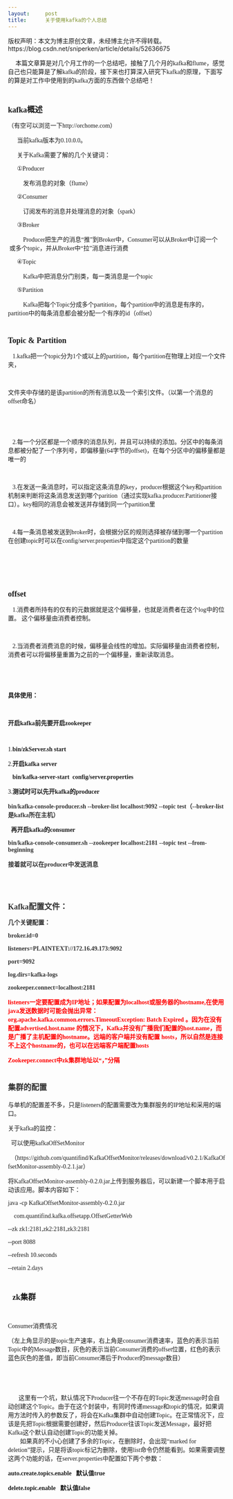 ```yaml
---
layout:     post
title:      关于使用kafka的个人总结
---
```

<div id="article_content" class="article_content clearfix csdn-tracking-statistics" data-pid="blog" data-mod="popu_307" data-dsm="post">
								<div class="article-copyright">
					版权声明：本文为博主原创文章，未经博主允许不得转载。					https://blog.csdn.net/sniperken/article/details/52636675				</div>
								            <link rel="stylesheet" href="https://csdnimg.cn/release/phoenix/template/css/ck_htmledit_views-f76675cdea.css">
						<div class="htmledit_views" id="content_views">
                
<p><span style="font-family:'Microsoft YaHei';font-size:14px;">     本篇文章算是对几个月工作的一个总结吧，接触了几个月的kafka和flume，感觉自己也只能算是了解kafka的阶段，接下来也打算深入研究下kafka的原理，下面写的算是对工作中使用到的kafka方面的东西做个总结吧！</span></p>
<p><span style="font-family:'Microsoft YaHei';font-size:14px;">     </span></p>
<p><strong><span style="font-family:'Microsoft YaHei';font-size:18px;">kafka概述</span></strong></p>
<p><span style="font-family:'Microsoft YaHei';font-size:14px;">（有空可以浏览一下http://orchome.com）</span></p>
<p><span style="font-family:'Microsoft YaHei';font-size:14px;">      当前kafka版本为0.10.0.0。</span></p>
<p><span style="font-family:'Microsoft YaHei';font-size:14px;">      关于Kafka需要了解的几个关键词：</span></p>
<p><span style="font-family:'Microsoft YaHei';font-size:14px;">      ①Producer</span></p>
<p><span style="font-family:'Microsoft YaHei';font-size:14px;">          发布消息的对象（flume）      </span></p>
<p><span style="font-family:'Microsoft YaHei';font-size:14px;">      ②Consumer</span></p>
<p><span style="font-family:'Microsoft YaHei';font-size:14px;">          订阅发布的消息并处理消息的对象（spark）</span></p>
<p><span style="font-family:'Microsoft YaHei';font-size:14px;">      ③Broker</span></p>
<p><span style="font-family:'Microsoft YaHei';font-size:14px;">          Producer把生产的消息“推”到Broker中，Consumer可以从Broker中订阅一个  或多个topic，并从Broker中“拉”消息进行消费</span></p>
<p><span style="font-family:'Microsoft YaHei';font-size:14px;">      ④Topic</span></p>
<p><span style="font-family:'Microsoft YaHei';font-size:14px;">          Kafka中把消息分门别类，每一类消息是一个topic</span></p>
<p><span style="font-family:'Microsoft YaHei';font-size:14px;">      ⑤Partition</span></p>
<p><span style="font-family:'Microsoft YaHei';font-size:14px;">          Kafka把每个Topic分成多个partition，每个partition中的消息是有序的，partition中的每条消息都会被分配一个有序的id（offset） </span></p>
<p><span style="font-family:'Microsoft YaHei';font-size:14px;"> </span></p>
<p><strong><span style="font-family:'Microsoft YaHei';font-size:18px;">Topic &amp; Partition</span></strong></p>
<p><span style="font-family:'Microsoft YaHei';font-size:14px;">   1.kafka把一个topic分为1个或以上的partition，每个partition在物理上对应一个文件夹，</span></p>
<p style="text-align:center;"><span style="font-family:'Microsoft YaHei';font-size:14px;">    <img src="https://img-blog.csdn.net/20160923115752572?watermark/2/text/aHR0cDovL2Jsb2cuY3Nkbi5uZXQv/font/5a6L5L2T/fontsize/400/fill/I0JBQkFCMA==/dissolve/70/gravity/Center" alt=""></span></p>
<p><span style="font-family:'Microsoft YaHei';font-size:14px;">文件夹中存储的是该partition的所有消息以及一个索引文件。（以第一个消息的offset命名）   </span></p>
<p style="text-align:center;"><span style="font-family:'Microsoft YaHei';font-size:14px;"> <img src="https://img-blog.csdn.net/20160923115736884?watermark/2/text/aHR0cDovL2Jsb2cuY3Nkbi5uZXQv/font/5a6L5L2T/fontsize/400/fill/I0JBQkFCMA==/dissolve/70/gravity/Center" alt=""></span></p>
<p><span style="font-family:'Microsoft YaHei';font-size:14px;">   </span></p>
<p><span style="font-family:'Microsoft YaHei';font-size:14px;">   2.每一个分区都是一个顺序的消息队列，并且可以持续的添加。分区中的每条消息都被分配了一个序列号，即偏移量(64字节的offset)，在每个分区中的偏移量都是唯一的</span></p>
<p><span style="font-family:'Microsoft YaHei';font-size:14px;"> </span></p>
<p><span style="font-family:'Microsoft YaHei';font-size:14px;">   3.在发送一条消息时，可以指定这条消息的key，producer根据这个key和partition机制来判断将这条消息发送到哪个parition（通过实现kafka.producer.Partitioner接口）。key相同的消息会被发送并存储到同一个partition里</span></p>
<p><span style="font-family:'Microsoft YaHei';font-size:14px;"> </span></p>
<p><span style="font-family:'Microsoft YaHei';font-size:14px;">   4.每一条消息被发送到broker时，会根据分区的规则选择被存储到哪一个partition在创建topic时可以在config/server.properties中指定这个partition的数量</span></p>
<p style="text-align:center;"><span style="font-family:'Microsoft YaHei';font-size:14px;">    <img src="https://img-blog.csdn.net/20160923115814573?watermark/2/text/aHR0cDovL2Jsb2cuY3Nkbi5uZXQv/font/5a6L5L2T/fontsize/400/fill/I0JBQkFCMA==/dissolve/70/gravity/Center" alt=""></span></p>
<p><span style="font-family:'Microsoft YaHei';font-size:14px;"> </span></p>
<p><span style="font-family:'Microsoft YaHei';font-size:14px;">  </span></p>
<p><strong><span style="font-family:'Microsoft YaHei';font-size:18px;">offset</span></strong></p>
<p><span style="font-family:'Microsoft YaHei';font-size:14px;">   1.消费者所持有的仅有的元数据就是这个偏移量，也就是消费者在这个log中的位置。 这个偏移量由消费者控制。</span></p>
<p><span style="font-family:'Microsoft YaHei';font-size:14px;"> </span></p>
<p><span style="font-family:'Microsoft YaHei';font-size:14px;">   2.当消费者消费消息的时候，偏移量会线性的增加。实际偏移量由消费者控制，消费者可以将偏移量重置为之前的一个偏移量，重新读取消息。</span></p>
<p><strong><span style="font-family:'Microsoft YaHei';font-size:14px;"> </span></strong></p>
<p><strong><span style="font-family:'Microsoft YaHei';font-size:14px;"> </span></strong></p>
<p><strong><span style="font-family:'Microsoft YaHei';font-size:14px;">具体使用：</span></strong></p>
<p><strong><span style="font-family:'Microsoft YaHei';font-size:14px;"> </span></strong></p>
<p><strong><span style="font-family:'Microsoft YaHei';font-size:14px;">开启kafka前先要开启zookeeper</span></strong></p>
<p><strong><span style="font-family:'Microsoft YaHei';font-size:14px;"> </span></strong></p>
<p><span style="font-family:'Microsoft YaHei';font-size:14px;">1.<strong>bin/zkServer.sh start</strong></span></p>
<p><span style="font-family:'Microsoft YaHei';font-size:14px;">2.<strong>开启kafka server</strong></span></p>
<p><strong><span style="font-family:'Microsoft YaHei';font-size:14px;">   bin/kafka-server-start  config/server.properties</span></strong></p>
<p><span style="font-family:'Microsoft YaHei';font-size:14px;">3.<strong>测试时可以先开kafka的producer</strong></span></p>
<p><strong><span style="font-family:'Microsoft YaHei';font-size:14px;"><span style="color:rgb(51,51,51);">bin/kafka-console-producer.sh --broker-list localhost:9092 --topic test</span><span style="color:rgb(51,51,51);">（</span><span style="color:rgb(51,51,51);">--broker-list是kafka所在主机</span><span style="color:rgb(51,51,51);">）</span></span></strong></p>
<p><strong><span style="font-family:'Microsoft YaHei';font-size:14px;">  再开启kafka的consumer</span></strong></p>
<p><strong><span style="color:rgb(51,51,51);"><span style="font-family:'Microsoft YaHei';font-size:14px;">bin/kafka-console-consumer.sh --zookeeper localhost:2181 --topic test --from-beginning</span></span></strong></p>
<p><strong><span style="color:rgb(51,51,51);"><span style="font-family:'Microsoft YaHei';font-size:14px;">接着就可以在producer中发送消息</span></span></strong></p>
<p><strong><span style="color:rgb(51,51,51);"><span style="font-family:'Microsoft YaHei';font-size:14px;"> </span></span></strong></p>
<p><strong><span style="color:rgb(51,51,51);"><span style="font-family:'Microsoft YaHei';font-size:14px;"> </span></span></strong></p>
<p><strong><span style="font-family:'Microsoft YaHei';font-size:18px;"><span style="color:rgb(51,51,51);">K</span><span style="color:rgb(51,51,51);">afka配置文件：</span></span></strong></p>
<p><strong><span style="color:rgb(51,51,51);"><span style="font-family:'Microsoft YaHei';font-size:14px;">几个关键配置：</span></span></strong></p>
<p><strong><span style="color:rgb(51,51,51);"><span style="font-family:'Microsoft YaHei';font-size:14px;">broker.id=0</span></span></strong></p>
<p><strong><span style="color:rgb(51,51,51);"><span style="font-family:'Microsoft YaHei';font-size:14px;">listeners=PLAINTEXT://172.16.49.173:9092</span></span></strong></p>
<p><strong><span style="color:rgb(51,51,51);"><span style="font-family:'Microsoft YaHei';font-size:14px;">port=9092</span></span></strong></p>
<p><strong><span style="color:rgb(51,51,51);"><span style="font-family:'Microsoft YaHei';font-size:14px;">log.dirs=kafka-logs</span></span></strong></p>
<p><strong><span style="color:rgb(51,51,51);"><span style="font-family:'Microsoft YaHei';font-size:14px;">zookeeper.connect=localhost:2181</span></span></strong></p>
<p><strong><span style="font-family:'Microsoft YaHei';font-size:14px;"><span style="color:rgb(255,0,0);">listeners一定要配置成为IP地址；如果配置为localhost或服务器的hostname,在使用java发送数据时</span><span style="color:rgb(255,0,0);">可能</span><span style="color:rgb(255,0,0);">会抛出异常：org.apache.kafka.common.errors.TimeoutException:
 Batch Expired</span><span style="color:rgb(255,0,0);"> 。因为在没有配置advertised.host.name 的情况下，Kafka并没有广播我们配置的host.name，而是广播了主机配置的hostname。远端的客户端并没有配置 hosts，所以自然是连接不上这个hostname的</span><span style="color:rgb(255,0,0);">，</span><span style="color:rgb(255,0,0);">也可以在远端客户端配置hosts</span></span></strong></p>
<p><strong><span style="font-family:'Microsoft YaHei';font-size:14px;"><span style="color:rgb(255,0,0);">Z</span><span style="color:rgb(255,0,0);">ookeeper.connect中zk集群地址以“，”分隔</span></span></strong></p>
<h1><span style="color:rgb(51,51,51);"><span style="font-family:'Microsoft YaHei';font-size:18px;">集群的配置</span></span></h1>
<p><span style="font-family:'Microsoft YaHei';font-size:14px;">与单机的配置差不多，只是listeners的配置需要改为集群服务的IP地址和采用的端口。</span></p>
<p><span style="font-family:'Microsoft YaHei';font-size:14px;">关于kafka的监控：</span></p>
<p><span style="font-family:'Microsoft YaHei';font-size:14px;">  可以使用kafkaOffSetMonitor</span></p>
<p><span style="font-family:'Microsoft YaHei';font-size:14px;">  （https://github.com/quantifind/KafkaOffsetMonitor/releases/download/v0.2.1/KafkaOffsetMonitor-assembly-0.2.1.jar）</span></p>
<p><span style="font-family:'Microsoft YaHei';font-size:14px;">将KafkaOffsetMonitor-assembly-0.2.0.jar上传到服务器后，可以新建一个脚本用于启动该应用。脚本内容如下：</span></p>
<p><span style="font-family:'Microsoft YaHei';font-size:14px;">java -cp KafkaOffsetMonitor-assembly-0.2.0.jar</span></p>
<p><span style="font-family:'Microsoft YaHei';font-size:14px;">    com.quantifind.kafka.offsetapp.OffsetGetterWeb</span></p>
<p><span style="font-family:'Microsoft YaHei';font-size:14px;">--zk zk1:2181,zk2:2181,zk3:2181     </span></p>
<p><span style="font-family:'Microsoft YaHei';font-size:14px;">--port 8088</span></p>
<p><span style="font-family:'Microsoft YaHei';font-size:14px;">--refresh 10.seconds     </span></p>
<p><span style="font-family:'Microsoft YaHei';font-size:14px;">--retain 2.days</span></p>
<p style="text-align:center;"><strong><span style="color:rgb(51,51,51);"><span style="font-family:'Microsoft YaHei';font-size:14px;"> <img src="https://img-blog.csdn.net/20160923115848729?watermark/2/text/aHR0cDovL2Jsb2cuY3Nkbi5uZXQv/font/5a6L5L2T/fontsize/400/fill/I0JBQkFCMA==/dissolve/70/gravity/Center" alt=""></span></span></strong></p>
<p><strong><span style="font-family:'Microsoft YaHei';font-size:14px;">   </span><span style="font-family:'Microsoft YaHei';font-size:18px;">zk集群</span></strong></p>
<p style="text-align:center;"><span style="font-family:'Microsoft YaHei';font-size:14px;"> <img src="https://img-blog.csdn.net/20160923115900809?watermark/2/text/aHR0cDovL2Jsb2cuY3Nkbi5uZXQv/font/5a6L5L2T/fontsize/400/fill/I0JBQkFCMA==/dissolve/70/gravity/Center" alt=""></span></p>
<p><span style="font-family:'Microsoft YaHei';font-size:14px;">Consumer消费情况</span></p>
<p><span style="font-family:'Microsoft YaHei';font-size:14px;">（左上角显示的是topic生产速率，右上角是consumer消费速率，蓝色的表示当前Topic中的Message数目，灰色的表示当前Consumer消费的offset位置，红色的表示蓝色灰色的差值，即当前Consumer滞后于Producer的message数目）</span></p>
<p style="text-align:center;"><span style="font-family:'Microsoft YaHei';font-size:14px;"><img src="https://img-blog.csdn.net/20160923115925278?watermark/2/text/aHR0cDovL2Jsb2cuY3Nkbi5uZXQv/font/5a6L5L2T/fontsize/400/fill/I0JBQkFCMA==/dissolve/70/gravity/Center" alt=""></span></p>
<p style="text-align:center;"><span style="font-family:'Microsoft YaHei';font-size:14px;"><img src="https://img-blog.csdn.net/20160923115938104?watermark/2/text/aHR0cDovL2Jsb2cuY3Nkbi5uZXQv/font/5a6L5L2T/fontsize/400/fill/I0JBQkFCMA==/dissolve/70/gravity/Center" alt=""><br></span></p>
<p></p>
<p><span style="font-family:'Microsoft YaHei';font-size:14px;"> </span></p>
<p><span style="font-family:'Microsoft YaHei';font-size:14px;">       这里有一个坑，默认情况下Producer往一个不存在的Topic发送message时会自动创建这个Topic。由于在这个封装中，有同时传递message和topic的情况，如果调用方法时传入的参数反了，将会在Kafka集群中自动创建Topic。在正常情况下，应该是先把Topic根据需要创建好，然后Producer往该Topic发送Message，最好把Kafka这个默认自动创建Topic的功能关掉。 <br>
　　如果真的不小心创建了多余的Topic，在删除时，会出现“marked for deletion”提示，只是将该topic标记为删除，使用list命令仍然能看到。如果需要调整这两个功能的话，在server.properties中配置如下两个参数：</span></p>
<p><strong><span style="font-family:'Microsoft YaHei';font-size:14px;">auto.create.topics.enable   默认值true</span></strong></p>
<p><strong><span style="font-family:'Microsoft YaHei';font-size:14px;">delete.topic.enable   默认值false</span></strong></p>
            </div>
                </div>